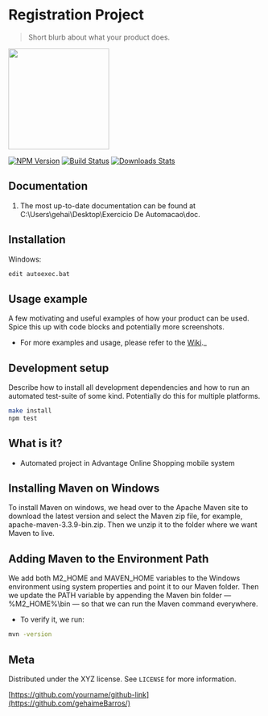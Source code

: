# Registration Project
> Short blurb about what your product does.

<img src="https://user-images.githubusercontent.com/59620736/124535880-4afcc800-dded-11eb-98bf-08e74c78e52f.png" heigth="200" width="200">

[![NPM Version][npm-image]][npm-url]
[![Build Status][travis-image]][travis-url]
[![Downloads Stats][npm-downloads]][npm-url]

## Documentation

1. The most up-to-date documentation can be found at C:\Users\gehai\Desktop\Exercicio De Automacao\doc.

## Installation

Windows:

```sh
edit autoexec.bat
```

## Usage example

A few motivating and useful examples of how your product can be used. Spice this up with code blocks and potentially more screenshots.
* For more examples and usage, please refer to the [Wiki][wiki]._

## Development setup

Describe how to install all development dependencies and how to run an automated test-suite of some kind. Potentially do this for multiple platforms.

```sh
make install
npm test
```

## What is it?

* Automated project in Advantage Online Shopping mobile system

## Installing Maven on Windows

To install Maven on windows, we head over to the Apache Maven site to download the latest version and select the Maven zip file, for example, apache-maven-3.3.9-bin.zip.
Then we unzip it to the folder where we want Maven to live.

## Adding Maven to the Environment Path

We add both M2_HOME and MAVEN_HOME variables to the Windows environment using system properties and point it to our Maven folder.
Then we update the PATH variable by appending the Maven bin folder — %M2_HOME%\bin — so that we can run the Maven command everywhere.

* To verify it, we run:

```sh
mvn -version
```

## Meta

Distributed under the XYZ license. See ``LICENSE`` for more information.

[https://github.com/yourname/github-link](https://github.com/gehaimeBarros/)

<!-- Markdown link & img dfn's -->
[npm-image]: https://img.shields.io/npm/v/datadog-metrics.svg?style=flat-square
[npm-url]: https://npmjs.org/package/datadog-metrics
[npm-downloads]: https://img.shields.io/npm/dm/datadog-metrics.svg?style=flat-square
[travis-image]: https://img.shields.io/travis/dbader/node-datadog-metrics/master.svg?style=flat-square
[travis-url]: https://travis-ci.org/dbader/node-datadog-metrics
[wiki]: https://github.com/yourname/yourproject/wiki
